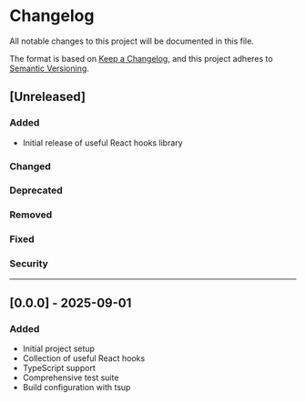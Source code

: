 # Changelog

All notable changes to this project will be documented in this file.

The format is based on [Keep a Changelog](https://keepachangelog.com/en/1.0.0/),
and this project adheres to [Semantic Versioning](https://semver.org/spec/v2.0.0.html).

## [Unreleased]

### Added
- Initial release of useful React hooks library

### Changed

### Deprecated

### Removed

### Fixed

### Security

---

## [0.0.0] - 2025-09-01

### Added
- Initial project setup
- Collection of useful React hooks
- TypeScript support
- Comprehensive test suite
- Build configuration with tsup
